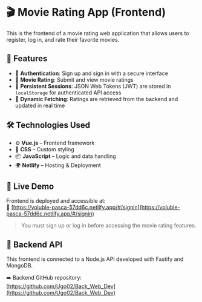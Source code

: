 # 🎬 Movie Rating App (Frontend)

This is the frontend of a movie rating web application that allows users to register, log in, and rate their favorite movies.

## 🧩 Features

- 🔐 **Authentication**: Sign up and sign in with a secure interface
- 🎥 **Movie Rating**: Submit and view movie ratings
- 📄 **Persistent Sessions**: JSON Web Tokens (JWT) are stored in `localStorage` for authenticated API access
- 🔄 **Dynamic Fetching**: Ratings are retrieved from the backend and updated in real time

## 🛠️ Technologies Used

- ⚙️ **Vue.js** – Frontend framework
- 🎨 **CSS** – Custom styling
- 📦 **JavaScript** – Logic and data handling
- 🌍 **Netlify** – Hosting & Deployment

## 🚀 Live Demo

Frontend is deployed and accessible at:  
🔗 [https://voluble-pasca-57dd6c.netlify.app/#/signin](https://voluble-pasca-57dd6c.netlify.app/#/signin)

> You must sign up or log in before accessing the movie rating features.

## 🔗 Backend API

This frontend is connected to a Node.js API developed with Fastify and MongoDB.

➡️ Backend GitHub repository:  
[https://github.com/Ugo02/Back_Web_Dev](https://github.com/Ugo02/Back_Web_Dev)